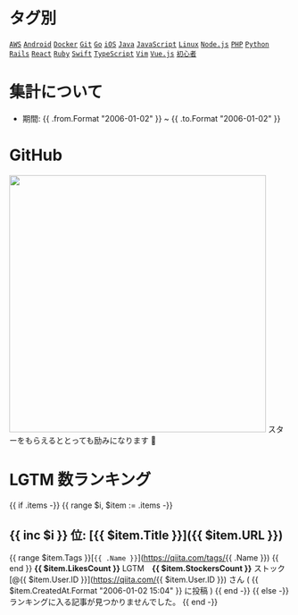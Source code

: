# タグ別

[`AWS`](https://qiita.com/items/8c4aeec4fc98e4b1ba0e) [`Android`](https://qiita.com/items/9c6bf21a9880e242a0d6) [`Docker`](https://qiita.com/items/70aa655b580ed4f91756) [`Git`](https://qiita.com/items/36cfb2318aabe8b3f8df) [`Go`](https://qiita.com/items/16809f8444e0329bed8a) [`iOS`](https://qiita.com/items/da7fabcf41ed103528ae) [`Java`](https://qiita.com/items/9003b8beb47a46292028) [`JavaScript`](https://qiita.com/items/31e7365a838b890f7cc3) [`Linux`](https://qiita.com/items/7bcae94b268bff253eef) [`Node.js`](https://qiita.com/items/17556a2356938fdf489c) [`PHP`](https://qiita.com/items/42476b629e2d655d9803) [`Python`](https://qiita.com/items/45e8c5b0017008c62fac) [`Rails`](https://qiita.com/items/6835d21664b6e36a1efa) [`React`](https://qiita.com/items/d17e403386f316d0d96e) [`Ruby`](https://qiita.com/items/effb08232a286c91b814) [`Swift`](https://qiita.com/items/4b45f7a2308597b362e6) [`TypeScript`](https://qiita.com/items/3442ef41f83064dafb64) [`Vim`](https://qiita.com/items/cb67a3dd7a37eee8f8d9) [`Vue.js`](https://qiita.com/items/a0d7b0334c58e658c7a0) [`初心者`](https://qiita.com/items/4107350b0914837836af)

# 集計について

- 期間: {{ .from.Format "2006-01-02" }} ~ {{ .to.Format "2006-01-02" }}

# GitHub

<a href="https://github.com/koki-develop/qiita-lgtm-ranking"><img src="https://github-link-card.s3.ap-northeast-1.amazonaws.com/koki-develop/qiita-lgtm-ranking.png" width="460px"></a>
スターをもらえるととっても励みになります :bow:

# LGTM 数ランキング

{{ if .items -}}
{{ range $i, $item := .items -}}
## {{ inc $i }} 位: [{{ $item.Title }}]({{ $item.URL }})

{{ range $item.Tags }}[`{{ .Name }}`](https://qiita.com/tags/{{ .Name }}) {{ end }}
**{{ $item.LikesCount }}** LGTM　**{{ $item.StockersCount }}** ストック
[@{{ $item.User.ID }}](https://qiita.com/{{ $item.User.ID }}) さん ( {{ $item.CreatedAt.Format "2006-01-02 15:04" }} に投稿 )
{{ end -}}
{{ else -}}
ランキングに入る記事が見つかりませんでした。
{{ end -}}
